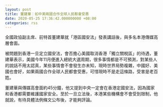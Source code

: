 ```yaml
---
layout: post
title: 董建華：如中美兩國合作全球人民都會受惠
date: 2020-05-25 17:36:42.000000000 +08:00
categories: rss
---
```


全國政協副主席、前特首董建華就「港區國安法」發表講話後，與多名本港傳媒高層會面。

被問題到香港一旦定立國安法，會否擔心美國取消香港「獨立關稅區」的待遇，董建華表示，美國今年11月便進入總統大選周期，很多事情都是不可預測，對某些人的說話不用太認真，某些事情會不會發生亦未知，現時世界局勢複雜，中國好、美國也會好，如果兩國合作全球人民都會受惠，可惜現時不是走這條路，受害是老百姓。

董建華與傳媒高會面約45分鐘，他又提到中央一定會在香港定國安法，因為國家和香港都需要維護國家安全。至於一旦立法後，本港某些機構會不會受到限制，他就說，有待具體法例條文公布後，才能夠評論。
